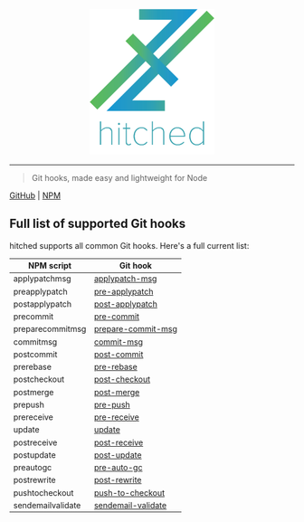 <p align="center" style="text-align | center;"><img src="https://github.com/ethanent/hitched/blob/master/media/hitched-textIncluded.png?raw=true" width="220" alt="hitched logo"/></p>

---

> Git hooks, made easy and lightweight for Node

[GitHub](https://github.com/Ethanent/hitched) | [NPM](https://www.npmjs.com/package/hitched)

## Full list of supported Git hooks

hitched supports all common Git hooks. Here's a full current list:

NPM script | Git hook
--- | ---
applypatchmsg | [applypatch-msg](https://git-scm.com/docs/githooks#_applypatch_msg)
preapplypatch | [pre-applypatch](https://git-scm.com/docs/githooks#_pre_applypatch)
postapplypatch | [post-applypatch](https://git-scm.com/docs/githooks#_post_applypatch)
precommit | [pre-commit](https://git-scm.com/docs/githooks#_pre_commit)
preparecommitmsg | [prepare-commit-msg](https://git-scm.com/docs/githooks#_prepare_commit_msg)
commitmsg | [commit-msg](https://git-scm.com/docs/githooks#_commit_msg)
postcommit | [post-commit](https://git-scm.com/docs/githooks#_post_commit)
prerebase | [pre-rebase](https://git-scm.com/docs/githooks#_pre_rebase)
postcheckout | [post-checkout](https://git-scm.com/docs/githooks#_post_checkout)
postmerge | [post-merge](https://git-scm.com/docs/githooks#_post_merge)
prepush | [pre-push](https://git-scm.com/docs/githooks#_pre_push)
prereceive | [pre-receive](https://git-scm.com/docs/githooks#pre-receive)
update | [update](https://git-scm.com/docs/githooks#update)
postreceive | [post-receive](https://git-scm.com/docs/githooks#post-receive)
postupdate | [post-update](https://git-scm.com/docs/githooks#post-update)
preautogc | [pre-auto-gc](https://git-scm.com/docs/githooks#_pre_auto_gc)
postrewrite | [post-rewrite](https://git-scm.com/docs/githooks#_post_rewrite)
pushtocheckout | [push-to-checkout](https://git-scm.com/docs/githooks#_push_to_checkout)
sendemailvalidate | [sendemail-validate](https://git-scm.com/docs/githooks#_sendemail_validate)